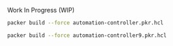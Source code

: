 Work In Progress (WIP)

```bash
packer build --force automation-controller.pkr.hcl
```

```bash
packer build --force automation-controller9.pkr.hcl
```